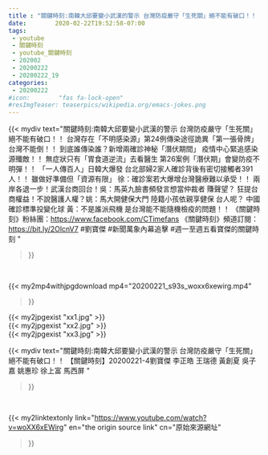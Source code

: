 ```yaml
---
title : "關鍵時刻:南韓大邱要變小武漢的警示 台灣防疫嚴守「生死關」絕不能有破口！！  【關鍵時刻】20200221-4劉寶傑 李正皓 王瑞德 黃創夏 吳子嘉 姚惠珍 徐上富 馬西屏 "
date:        2020-02-22T19:52:58-07:00
tags:
 - youtube
 - 關鍵時刻
 - youtube_關鍵時刻
 - 202002
 - 20200222
 - 20200222_19
categories:
 - 20200222
#icon:        "fas fa-lock-open"
#resImgTeaser: teaserpics/wikipedia.org/emacs-jokes.png
---
```


{{< mydiv text="關鍵時刻:南韓大邱要變小武漢的警示 台灣防疫嚴守「生死關」絕不能有破口！！ 台灣存在「不明感染源」第24例傳染途徑詭異「第一張骨牌」台灣不能倒！！ 到底誰傳染誰？新增兩確診神秘「潛伏期間」 疫情中心緊追感染源殲敵！！ 無症狀只有「胃食道逆流」去看醫生 第26案例「潛伏期」會變防疫不明彈！！ 「一人傳百人」日韓大爆發 台北部婦2家人確診背後有密切接觸者391人！！ 雖做好準備但「資源有限」 徐：確診案若大爆增台灣醫療難以承受！！ 兩岸各退一步！武漢台商回台！吳：馬英九臉書頻發言想當仲裁者 賺聲望？ 狂提台商權益！不說醫護人權？姚：馬大開健保大門 陸籍小孩依親享健保 台人呢？ 中國確診標準投變化球 黃：不是誰派飛機 是台灣能不能隨機檢疫的問題！！  《關鍵時刻》粉絲團：https://www.facebook.com/CTimefans 《關鍵時刻》頻道訂閱：https://bit.ly/2OlcnV7  #劉寶傑 #新聞萬象內幕追擊 #週一至週五看寶傑的關鍵時刻 "
>}}
<br>


{{< my2mp4withjpgdownload mp4="20200221_s93s_woxx6xewirg.mp4"
>}}

{{< my2jpgexist "xx1.jpg" >}}<br>
{{< my2jpgexist "xx2.jpg" >}}<br>
{{< my2jpgexist "xx3.jpg" >}}<br>



{{< mydiv text="關鍵時刻:南韓大邱要變小武漢的警示 台灣防疫嚴守「生死關」絕不能有破口！！  【關鍵時刻】20200221-4劉寶傑 李正皓 王瑞德 黃創夏 吳子嘉 姚惠珍 徐上富 馬西屏 "
>}}
<br>

{{< my2linktextonly link="https://www.youtube.com/watch?v=woXX6xEWirg"
en="the origin source link" cn="原始來源網址"
>}}


<br>

